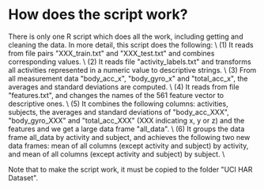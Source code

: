 How does the script work?
=========================

There is only one R script which does all the work, including getting and cleaning the data. In more detail, this script does the following: \\
(1) It reads from file pairs "XXX\_train.txt" and "XXX\_test.txt" and combines corresponding values. \\
(2) It reads file "activity\_labels.txt" and transforms all activities represented in a numeric value to descriptive strings. \\
(3) From all measurement data "body\_acc\_x", "body\_gyro\_x" and "total\_acc\_x", the averages and standard deviations are computed. \\
(4) It reads from file "features.txt", and changes the names of the 561 feature vector to descriptive ones. \\
(5) It combines the following columns: activities, subjects, the averages and standard deviations of "body\_acc\_XXX", "body\_gyro\_XXX" and "total\_acc\_XXX" (XXX indicating x, y or z) and the features and we get a large data frame "all\_data". \\
(6) It groups the data frame all\_data by activity and subject, and achieves the following two new data frames: mean of all columns (except activity and subject) by activity, and mean of all columns (except activity and subject) by subject. \\

Note that to make the script work, it must be copied to the folder "UCI HAR Dataset".
